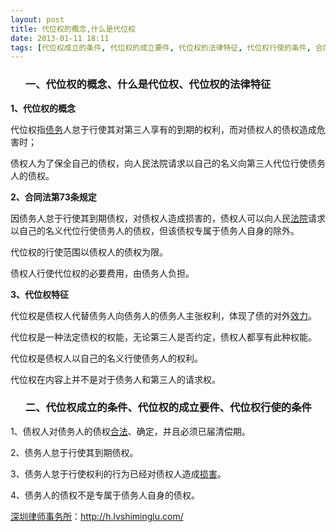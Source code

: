 ```yaml
---
layout: post
title: 代位权的概念,什么是代位权
date: 2013-01-11 18:11
tags: [代位权成立的条件, 代位权的成立要件, 代位权的法律特征, 代位权行使的条件, 合同权利, 深圳合同纠纷律师]
---
```

<ol>
<h3>一、代位权的概念、什么是代位权、代位权的法律特征</h3>
</ol>
<strong>1、代位权的概念</strong>

代位权指<a href="http://h.lvshiminglu.com/law/827.html">债务</a>人怠于行使其对第三人享有的到期的权利，而对债权人的债权造成危害时；

债权人为了保全自己的债权，向人民法院请求以自己的名义向第三人代位行使债务人的债权。

<strong>2、合同法第73条规定</strong>

因债务人怠于行使其到期债权，对债权人造成损害的，债权人可以向人民<a href="http://h.lvshiminglu.com/law/794.html">法院</a>请求以自己的名义代位行使债务人的债权，但该债权专属于债务人自身的除外。

代位权的行使范围以债权人的债权为限。

债权人行使代位权的必要费用，由债务人负担。

<strong>3、代位权特征</strong>

代位权是债权人代替债务人向债务人的债务人主张权利，体现了债的对外<a href="http://h.lvshiminglu.com/law/763.html">效力</a>。

代位权是一种法定债权的权能，无论第三人是否约定，债权人都享有此种权能。

代位权是债权人以自己的名义行使债务人的权利。

代位权在内容上并不是对于债务人和第三人的请求权。
<ol>
<h3>二、代位权成立的条件、代位权的成立要件、代位权行使的条件</h3>
</ol>
1、债权人对债务人的债权<a href="http://h.lvshiminglu.com/law/824.html">合法</a>、确定，并且必须已届清偿期。

2、债务人怠于行使其到期债权。

3、债务人怠于行使权利的行为已经对债权人造成<a href="http://h.lvshiminglu.com/law/799.html">损害</a>。

4、债务人的债权不是专属于债务人自身的债权。

<a href="http://h.lvshiminglu.com/">深圳律师事务所</a>：<a href="http://h.lvshiminglu.com/">http://h.lvshiminglu.com/</a>

